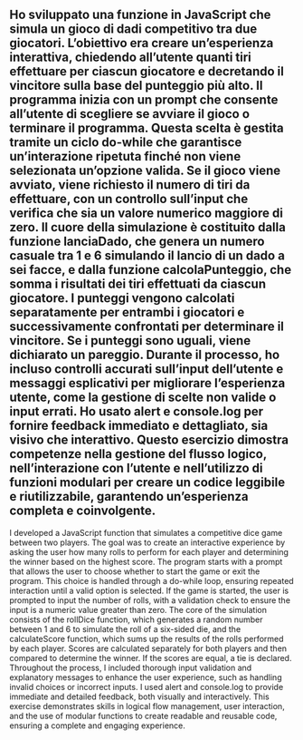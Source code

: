 
Ho sviluppato una funzione in JavaScript che simula un gioco di dadi competitivo tra due giocatori. L’obiettivo era creare un’esperienza interattiva, chiedendo all’utente quanti tiri effettuare per ciascun giocatore e decretando il vincitore sulla base del punteggio più alto. Il programma inizia con un prompt che consente all’utente di scegliere se avviare il gioco o terminare il programma. Questa scelta è gestita tramite un ciclo do-while che garantisce un’interazione ripetuta finché non viene selezionata un’opzione valida. Se il gioco viene avviato, viene richiesto il numero di tiri da effettuare, con un controllo sull’input che verifica che sia un valore numerico maggiore di zero. Il cuore della simulazione è costituito dalla funzione lanciaDado, che genera un numero casuale tra 1 e 6 simulando il lancio di un dado a sei facce, e dalla funzione calcolaPunteggio, che somma i risultati dei tiri effettuati da ciascun giocatore. I punteggi vengono calcolati separatamente per entrambi i giocatori e successivamente confrontati per determinare il vincitore. Se i punteggi sono uguali, viene dichiarato un pareggio. Durante il processo, ho incluso controlli accurati sull’input dell’utente e messaggi esplicativi per migliorare l’esperienza utente, come la gestione di scelte non valide o input errati. Ho usato alert e console.log per fornire feedback immediato e dettagliato, sia visivo che interattivo. Questo esercizio dimostra competenze nella gestione del flusso logico, nell’interazione con l’utente e nell’utilizzo di funzioni modulari per creare un codice leggibile e riutilizzabile, garantendo un’esperienza completa e coinvolgente.
---------------------------------------------------------------------------------------------------------------------------------------------------------------------------------------------------------------------------------------------------------------------------------------------------------------------------------------------------------------------------------------------------------------------------------------------------------------------------------------------------------------------------------------------------------------------------------------------------------------------------------------------------------------------------------------------------------------------------------------------------------------------------------------------------------------------------------------------------------------------------------------------------------------------------------------------------------------------------------------------------------------------------------------------------------------------------------------------------------------------------------------------------------------------------------------------------------------------------------------------------------------------------------------------------------------------------------------------------------------------------------------------------------------------------------------------------------------------------------------------------------------------------------------------------------------------------------------------------------------------------------------------------------------------------------------------------------------------------

I developed a JavaScript function that simulates a competitive dice game between two players. The goal was to create an interactive experience by asking the user how many rolls to perform for each player and determining the winner based on the highest score. The program starts with a prompt that allows the user to choose whether to start the game or exit the program. This choice is handled through a do-while loop, ensuring repeated interaction until a valid option is selected. If the game is started, the user is prompted to input the number of rolls, with a validation check to ensure the input is a numeric value greater than zero. The core of the simulation consists of the rollDice function, which generates a random number between 1 and 6 to simulate the roll of a six-sided die, and the calculateScore function, which sums up the results of the rolls performed by each player. Scores are calculated separately for both players and then compared to determine the winner. If the scores are equal, a tie is declared. Throughout the process, I included thorough input validation and explanatory messages to enhance the user experience, such as handling invalid choices or incorrect inputs. I used alert and console.log to provide immediate and detailed feedback, both visually and interactively. This exercise demonstrates skills in logical flow management, user interaction, and the use of modular functions to create readable and reusable code, ensuring a complete and engaging experience.

